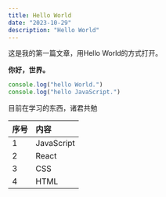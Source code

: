 ```yaml
---
title: Hello World
date: "2023-10-29"
description: "Hello World"
---
```


这是我的第一篇文章，用Hello World的方式打开。

**你好，世界。**

```js
console.log("hello World.")
console.log("hello JavaScript.")
```
目前在学习的东西，诸君共勉

| 序号 | 内容         |
|:---|:-----------|
| 1  | JavaScript |
| 2  | React      |
| 3  | CSS        |
| 4  | HTML       |

